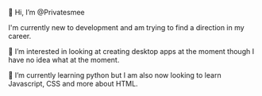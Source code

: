 👋 Hi, I’m @Privatesmee

I'm currently new to development and am trying to find a direction in my career.

👀 I’m interested in looking at creating desktop apps at the moment though I have no idea what at the moment.

🌱 I’m currently learning python but I am also now looking to learn Javascript, CSS and more about HTML.



<!---
Privatesmee/Privatesmee is a ✨ special ✨ repository because its `README.md` (this file) appears on your GitHub profile.
You can click the Preview link to take a look at your changes.
--->
